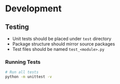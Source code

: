 # Development

## Testing

- Unit tests should be placed under `test` directory
- Package structure should mirror source packages
- Test files should be named `test_<module>.py`

### Running Tests

```bash
# Run all tests
python -m unittest -v
```
